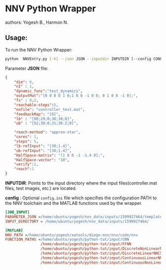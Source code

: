 NNV Python Wrapper
===

authors: Yogesh B., Harmon N.

Usage:
--
To run the NNV Python Wrapper:

```bash
python  NNVEntry.py [-h] --json JSON --inputdir INPUTDIR [--config CONFIG]
```

Parameter **JSON** file: 

```json
{
    "dim": 6,
    "nI" : 1,
    "dynamic_func":"test_dynamics",
    "outputMat":"[0 0 0 0 1 0;1 0 0 -1 0 0; 0 1 0 0 -1 0];",
    "Ts" : 0.2,
    "reachable-steps":5,
    "nnfile": "controller_test.mat",
    "feedbackMap": "[0]",
    "lb" : "[90;29;0;30;30;0]",
    "ub" : "[92;30;0;31;30.2;0]",

    "reach-method": "approx-star",
    "cores": 1,
    "steps": 5,
    "lb-refInput": "[30;1.4]",
    "ub-refInput": "[30;1.4]",
    "HalfSpace-matrix": "[1 0 0 -1 -1.4 0];",
    "HalfSpace-vector": "10",
    "verify":1,
    "reach":1
}
```

**INPUTDIR**: Points to the input directory where the input files(controller.mat files,
test images, etc.) are located.

**config** : Optional `config.ini` file which specifies the
configuration PATH to the NNV toolchain and the MATLAB functions
used by the wrapper.

```ini
[JOB_INPUT]
PARAMETER_JSON =/home/ubuntu/yogesh/nnv_data/inputs/1599927464/template_parameters.json
INPUT_DIRECTORY = /home/ubuntu/yogesh/nnv_data/inputs/1599927464/

[MATLAB]
NNV_PATH =/home/ubuntu/yogesh/aatools/diego-nnv/nnv/code/nnv
FUNCTION_PATHS =/home/ubuntu/yogesh/python-tut/input/CNN
                /home/ubuntu/yogesh/python-tut/input/FFNN
                /home/ubuntu/yogesh/python-tut/input/DiscreteNonLinearNNCS
                /home/ubuntu/yogesh/python-tut/input/DiscreteLinearNNCS
                /home/ubuntu/yogesh/python-tut/input/ContinuousLinearNNCS
                /home/ubuntu/yogesh/python-tut/input/ContinuousNonLinearNNCS

```

